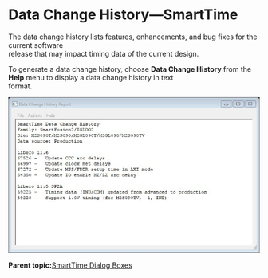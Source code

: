 # Data Change History—SmartTime

The data change history lists features, enhancements, and bug fixes for the current software<br /> release that may impact timing data of the current design.

To generate a data change history, choose **Data Change History** from the<br /> **Help** menu to display a data change history in text<br /> format.

![???](GUID-6A900209-4979-424C-8A76-B1064C7CF884-low.jpg "SmartTime Data Change History Report")

**Parent topic:**[SmartTime Dialog Boxes](GUID-F96D2B4E-7DDD-4507-8621-C49A84F55C81.md)

